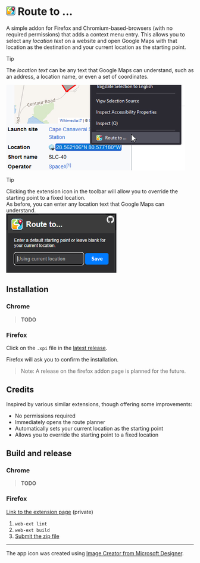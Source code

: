 # <img src="./src/assets/icon-48.png" width="24"> Route to ...

A simple addon for Firefox and Chromium-based-browsers (with no required permissions) that adds a context menu entry. This allows you to select any _location text_ on a website and open Google Maps with that location as the destination and your current location as the starting point.

> [!TIP]  
> The _location text_ can be any text that Google Maps can understand, such as an address, a location name, or even a set of coordinates.

![coords](./images/coords.jpg)


> [!TIP]
> Clicking the extension icon in the toolbar will allow you to override the starting point to a fixed location.  
> As before, you can enter any location text that Google Maps can understand.  
> ![settings](./images/popup-settings.png)

## Installation

### Chrome

> **TODO**

### Firefox

Click on the `.xpi` file in the [latest release](https://github.com/mriot/route-to/releases/latest).

Firefox will ask you to confirm the installation.

>Note: A release on the firefox addon page is planned for the future.


## Credits

Inspired by various similar extensions, though offering some improvements:
- No permissions required
- Immediately opens the route planner
- Automatically sets your current location as the starting point
- Allows you to override the starting point to a fixed location

## Build and release

### Chrome

> **TODO**

### Firefox

[Link to the extension page](https://addons.mozilla.org/en-US/developers/addon/edf88207ee4c466c83b1/versions) (private)

1. `web-ext lint`
2. `web-ext build`
3. [Submit the zip file](https://addons.mozilla.org/en-US/developers/addon/edf88207ee4c466c83b1/versions/submit/)

---

The app icon was created using [Image Creator from Microsoft Designer](https://www.bing.com/images/create).

